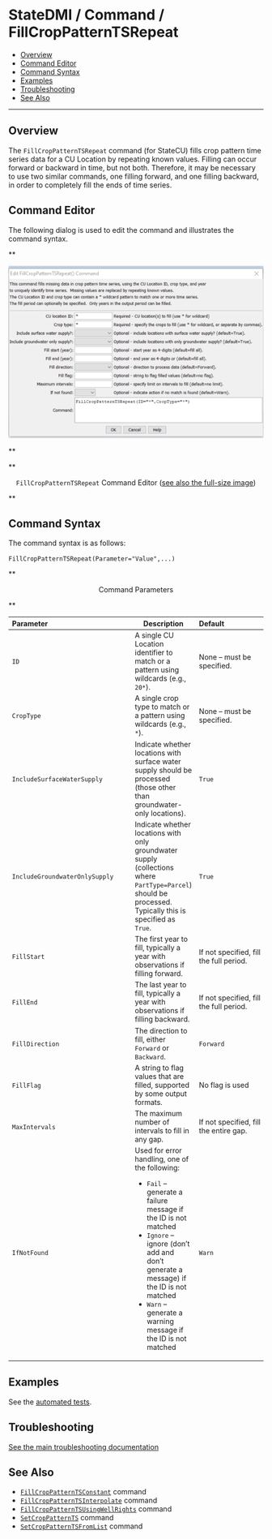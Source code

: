 # StateDMI / Command / FillCropPatternTSRepeat #

* [Overview](#overview)
* [Command Editor](#command-editor)
* [Command Syntax](#command-syntax)
* [Examples](#examples)
* [Troubleshooting](#troubleshooting)
* [See Also](#see-also)

-------------------------

## Overview ##

The `FillCropPatternTSRepeat` command (for StateCU)
fills crop pattern time series data for a CU Location by repeating known values.
Filling can occur forward or backward in time, but not both.
Therefore, it may be necessary to use two similar commands, one filling forward,
and one filling backward, in order to completely fill the ends of time series.

## Command Editor ##

The following dialog is used to edit the command and illustrates the command syntax.

**<p style="text-align: center;">
![FillCropPatternTSRepeat command editor](FillCropPatternTSRepeat.png)
</p>**

**<p style="text-align: center;">
`FillCropPatternTSRepeat` Command Editor (<a href="../FillCropPatternTSRepeat.png">see also the full-size image</a>)
</p>**

## Command Syntax ##

The command syntax is as follows:

```text
FillCropPatternTSRepeat(Parameter="Value",...)
```
**<p style="text-align: center;">
Command Parameters
</p>**

| **Parameter**&nbsp;&nbsp;&nbsp;&nbsp;&nbsp;&nbsp;&nbsp;&nbsp;&nbsp;&nbsp;&nbsp;&nbsp;&nbsp;&nbsp;&nbsp;&nbsp;&nbsp;&nbsp;&nbsp;&nbsp;&nbsp;&nbsp;&nbsp;&nbsp;&nbsp;&nbsp;&nbsp;&nbsp;&nbsp;&nbsp;&nbsp;&nbsp;&nbsp;&nbsp;&nbsp;&nbsp;&nbsp;&nbsp;&nbsp;&nbsp;&nbsp;&nbsp; | **Description** | **Default**&nbsp;&nbsp;&nbsp;&nbsp;&nbsp;&nbsp;&nbsp;&nbsp;&nbsp;&nbsp;&nbsp;&nbsp;&nbsp;&nbsp;&nbsp;&nbsp;&nbsp;&nbsp;&nbsp;&nbsp; |
| --------------|-----------------|----------------- |
| `ID` | A single CU Location identifier to match or a pattern using wildcards (e.g., `20*`). | None – must be specified. |
| `CropType` | A single crop type to match or a pattern using wildcards (e.g., `*`). | None – must be specified. |
| `IncludeSurfaceWaterSupply` | Indicate whether locations with surface water supply should be processed (those other than groundwater-only locations). | `True` |
| `IncludeGroundwaterOnlySupply` | Indicate whether locations with only groundwater supply (collections where `PartType=Parcel`) should be processed.  Typically this is specified as `True`. | `True` |
| `FillStart` | The first year to fill, typically a year with observations if filling forward. | If not specified, fill the full period. |
| `FillEnd` | The last year to fill, typically a year with observations if filling backward. | If not specified, fill the full period. |
| `FillDirection` | The direction to fill, either `Forward` or `Backward`. | `Forward` |
| `FillFlag` | A string to flag values that are filled, supported by some output formats. | No flag is used |
| `MaxIntervals` | The maximum number of intervals to fill in any gap. | If not specified, fill the entire gap. |
| `IfNotFound` | Used for error handling, one of the following:<ul><li>`Fail` – generate a failure message if the ID is not matched</li><li>`Ignore` – ignore (don’t add and don’t generate a message) if the ID is not matched</li><li>`Warn` – generate a warning message if the ID is not matched</li></ul> | `Warn` |

## Examples ##

See the [automated tests](https://github.com/OpenCDSS/cdss-app-statedmi-test/tree/master/test/regression/commands/FillCropPatternTSRepeat).

## Troubleshooting ##

[See the main troubleshooting documentation](../../troubleshooting/troubleshooting.md)

## See Also ##

* [`FillCropPatternTSConstant`](../FillCropPatternTSConstant/FillCropPatternTSConstant.md) command
* [`FillCropPatternTSInterpolate`](../FillCropPatternTSInterpolate/FillCropPatternTSInterpolate.md) command
* [`FillCropPatternTSUsingWellRights`](../FillCropPatternTSUsingWellRights/FillCropPatternTSUsingWellRights.md) command
* [`SetCropPatternTS`](../SetCropPatternTS/SetCropPatternTS.md) command
* [`SetCropPatternTSFromList`](../SetCropPatternTSFromList/SetCropPatternTSFromList.md) command
